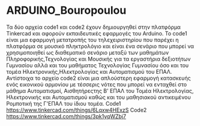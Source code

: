 # ARDUINO_Bouropoulou
Τα δύο αρχεία code1 και code2 έχουν δημιουργηθεί στην πλατφόρμα Tinkercad και αφορούν εκπαιδευτικές εφαρμογές του Arduino.
Το code1 είναι μια εφαρμογή μετατροπής του τηλεχειριστηρίου που παρέχει η πλατφόρμα σε μουσικό πληκτρολόγιο και είναι ένα σενάριο που μπορεί να χρησιμοποιηθεί ως διαθεματικό σενάριο μεταξύ των μαθημάτων Πληροφορικής,Τεχνολογίας και Μουσικής για τα εργαστήρια δεξιοτήτων Γυμνασίου αλλά και του μαθήματος Τεχνολογίας Γυμνασίου όσο και του τομέα Ηλεκτρονικής,Ηλεκτρολογίας και Αυτοματισμού του ΕΠΑΛ.
Αντίστοιχα το αρχείο code2 είναι μια απλούστερη εφαρμογή κατασκευής ενός εικονικού αρμονίου με τέσσερις νότες που μπορεί να ενταχθεί στο μάθημα Αυτοματισμοί, Αισθητήρεςτης Β' ΕΠΑΛ του Τομέα Ηλεκτρολογίας, Ηλεκτρονικής και Αυτοματισμού καθώς και του μαθησιακού αντικειμένου Ρομποτική της Γ'ΕΠΑΛ του ίδιου τομέα.
Code1
https://www.tinkercad.com/things/6Lqxw4HExzS
Code2
https://www.tinkercad.com/things/3pk1yqWZbj7
